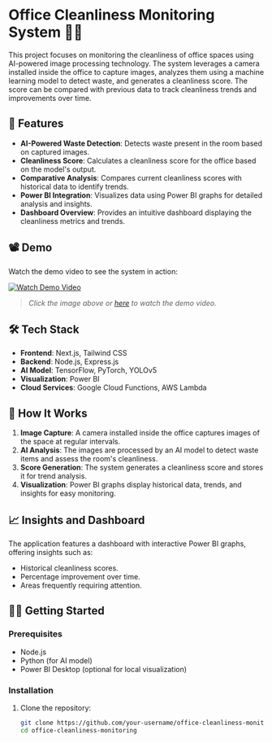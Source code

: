 # Office Cleanliness Monitoring System 🚮✨

This project focuses on monitoring the cleanliness of office spaces using AI-powered image processing technology. The system leverages a camera installed inside the office to capture images, analyzes them using a machine learning model to detect waste, and generates a cleanliness score. The score can be compared with previous data to track cleanliness trends and improvements over time.

## 🌟 Features

- **AI-Powered Waste Detection**: Detects waste present in the room based on captured images.
- **Cleanliness Score**: Calculates a cleanliness score for the office based on the model's output.
- **Comparative Analysis**: Compares current cleanliness scores with historical data to identify trends.
- **Power BI Integration**: Visualizes data using Power BI graphs for detailed analysis and insights.
- **Dashboard Overview**: Provides an intuitive dashboard displaying the cleanliness metrics and trends.

## 📽️ Demo

Watch the demo video to see the system in action:

[![Watch Demo Video](https://img.youtube.com/vi/dQw4w9WgXcQ/0.jpg)](https://drive.google.com/file/d/1yWKySUUxQVlHbLUNcixh1JoBWFts1jQb/view?usp=drive_link)

> _Click the image above or [here](https://drive.google.com/file/d/1yWKySUUxQVlHbLUNcixh1JoBWFts1jQb/view?usp=drive_link) to watch the demo video._

## 🛠️ Tech Stack

- **Frontend**: Next.js, Tailwind CSS
- **Backend**: Node.js, Express.js
- **AI Model**: TensorFlow, PyTorch, YOLOv5
- **Visualization**: Power BI
- **Cloud Services**: Google Cloud Functions, AWS Lambda

## 🚀 How It Works

1. **Image Capture**: A camera installed inside the office captures images of the space at regular intervals.
2. **AI Analysis**: The images are processed by an AI model to detect waste items and assess the room's cleanliness.
3. **Score Generation**: The system generates a cleanliness score and stores it for trend analysis.
4. **Visualization**: Power BI graphs display historical data, trends, and insights for easy monitoring.

## 📈 Insights and Dashboard

The application features a dashboard with interactive Power BI graphs, offering insights such as:

- Historical cleanliness scores.
- Percentage improvement over time.
- Areas frequently requiring attention.

## 🧑‍💻 Getting Started

### Prerequisites

- Node.js
- Python (for AI model)
- Power BI Desktop (optional for local visualization)

### Installation

1. Clone the repository:
   ```bash
   git clone https://github.com/your-username/office-cleanliness-monitoring.git
   cd office-cleanliness-monitoring
